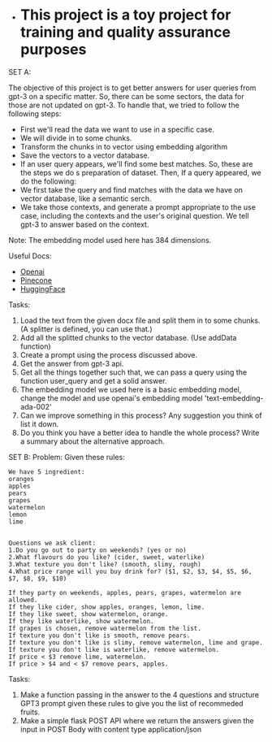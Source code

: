 - # This project is a toy project for training and quality assurance purposes

SET A:

The objective of this project is to get better answers for user queries from gpt-3 on a specific matter.
So, there can be some sectors, the data for those are not updated on gpt-3. To handle that,
we tried to follow the following steps:

- First we'll read the data we want to use in a specific case.
- We will divide in to some chunks.
- Transform the chunks in to vector using embedding algorithm
- Save the vectors to a vector database.
- If an user query appears, we'll find some best matches.
  So, these are the steps we do s preparation of dataset.
  Then,
  If a query appeared, we do the following:
- We first take the query and find matches with the data we have on vector database, like a semantic serch.
- We take those contexts, and generate a prompt appropriate to the use case, including the contexts and the user's original question. We tell gpt-3 to
  answer based on the context.

Note: The embedding model used here has 384 dimensions.

Useful Docs:

- [Openai](https://platform.openai.com/docs)
- [Pinecone](https://docs.pinecone.io/docs/quickstart)
- [HuggingFace](https://huggingface.co/models)

Tasks:

1. Load the text from the given docx file and split them in to some chunks. (A splitter is defined, you can use that.)
2. Add all the splitted chunks to the vector database. (Use addData function)
3. Create a prompt using the process discussed above.
4. Get the answer from gpt-3 api.
5. Get all the things together such that, we can pass a query using the function user_query and get a solid answer.
6. The embedding model we used here is a basic embedding model, change the model and use openai's embedding model 'text-embedding-ada-002'
7. Can we improve something in this process? Any suggestion you think of list it down.
8. Do you think you have a better idea to handle the whole process? Write a summary about the alternative approach.

SET B:
Problem:
Given these rules:

```
We have 5 ingredient:
oranges
apples
pears
grapes
watermelon
lemon
lime


Questions we ask client:
1.Do you go out to party on weekends? (yes or no)
2.What flavours do you like? (cider, sweet, waterlike)
3.What texture you don't like? (smooth, slimy, rough)
4.What price range will you buy drink for? ($1, $2, $3, $4, $5, $6, $7, $8, $9, $10)

If they party on weekends, apples, pears, grapes, watermelon are allowed.
If they like cider, show apples, oranges, lemon, lime.
If they like sweet, show watermelon, orange.
If they like waterlike, show watermelon.
If grapes is chosen, remove watermelon from the list.
If texture you don't like is smooth, remove pears.
If texture you don't like is slimy, remove watermelon, lime and grape.
If texture you don't like is waterlike, remove watermelon.
If price < $3 remove lime, watermelon.
If price > $4 and < $7 remove pears, apples.
```

Tasks:

1. Make a function passing in the answer to the 4 questions and structure GPT3 prompt given these rules to give you the list of recommeded fruits.
2. Make a simple flask POST API where we return the answers given the input in POST Body with content type application/json
